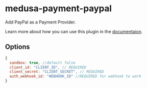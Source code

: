 # medusa-payment-paypal

Add PayPal as a Payment Provider.

Learn more about how you can use this plugin in the [documentaion](https://docs.medusajs.com/add-plugins/paypal).

## Options

```js
{
  sandbox: true, //default false
  client_id: "CLIENT_ID", // REQUIRED
  client_secret: "CLIENT_SECRET", // REQUIRED
  auth_webhook_id: "WEBHOOK_ID" //REQUIRED for webhook to work
}
```

